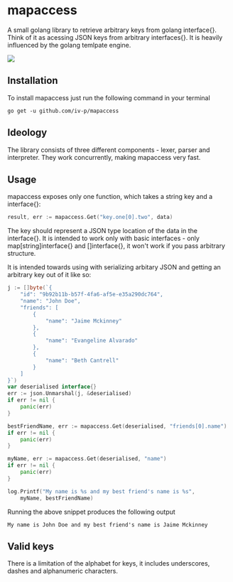 # mapaccess

A small golang library to retrieve arbitrary keys from golang interface{}. Think of it as acessing JSON keys from arbitrary interfaces{}. It is heavily influenced by the golang temlpate engine.

![](https://github.com/iv-p/mapaccess/workflows/test/badge.svg)

## Installation

To install mapaccess just run the following command in your terminal
```
go get -u github.com/iv-p/mapaccess
```

## Ideology

The library consists of three different components - lexer, parser and interpreter. They work concurrently, making mapaccess very fast.

## Usage

mapaccess exposes only one function, which takes a string key and a interface{}:
```go
result, err := mapaccess.Get("key.one[0].two", data)
```
The key should represent a JSON type location of the data in the interface{}. It is intended to work only with basic interfaces - only map[string]interface{} and []interface{}, it won't work if you pass arbitrary structure.

It is intended towards using with serializing arbitary JSON and getting an arbitrary key out of it like so:
```go
j := []byte(`{
    "id": "9b92b11b-b57f-4fa6-af5e-e35a290dc764",	
    "name": "John Doe",
    "friends": [
        {
            "name": "Jaime Mckinney"
        },
        {
            "name": "Evangeline Alvarado"
        },
        {
            "name": "Beth Cantrell"
        }
    ]
}`)
var deserialised interface{}
err := json.Unmarshal(j, &deserialised)
if err != nil {
    panic(err)
}

bestFriendName, err := mapaccess.Get(deserialised, "friends[0].name")
if err != nil {
    panic(err)
}

myName, err := mapaccess.Get(deserialised, "name")
if err != nil {
    panic(err)
}

log.Printf("My name is %s and my best friend's name is %s",
    myName, bestFriendName)
```

Running the above snippet produces the following output
```
My name is John Doe and my best friend's name is Jaime Mckinney
```

## Valid keys

There is a limitation of the alphabet for keys, it includes underscores, dashes and alphanumeric characters.